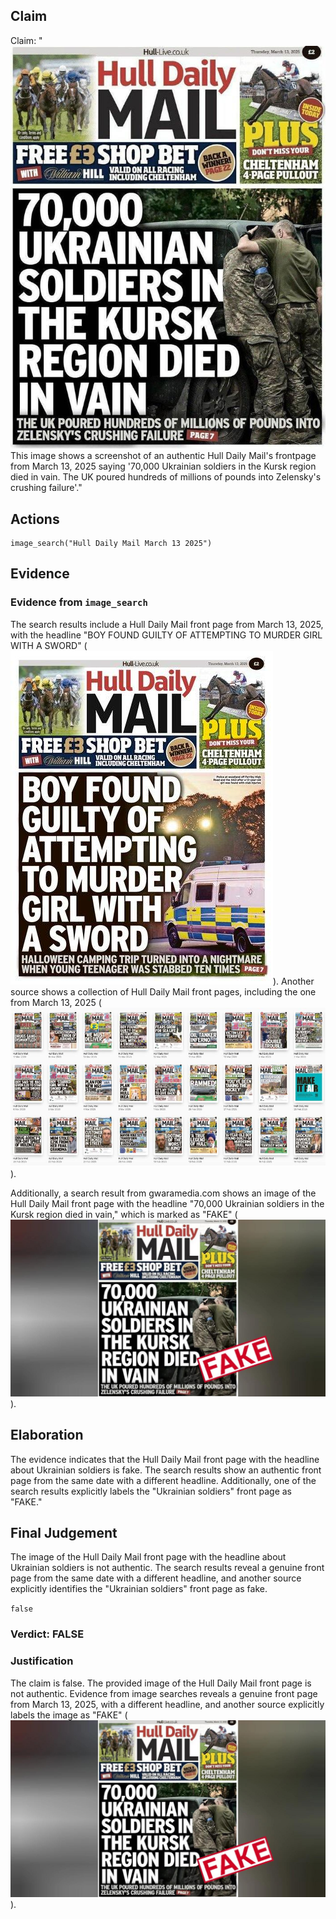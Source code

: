 ## Claim
Claim: "![image 1](media/0.jpg) This image shows a screenshot of an authentic Hull Daily Mail's frontpage from March 13, 2025 saying '70,000 Ukrainian soldiers in the Kursk region died in vain. The UK poured hundreds of millions of pounds into Zelensky's crushing failure'."

## Actions
```
image_search("Hull Daily Mail March 13 2025")
```

## Evidence
### Evidence from `image_search`
The search results include a Hull Daily Mail front page from March 13, 2025, with the headline "BOY FOUND GUILTY OF ATTEMPTING TO MURDER GIRL WITH A SWORD" (![image 6640](media/2025-08-29_22-59-1756508343-697515.jpg)). Another source shows a collection of Hull Daily Mail front pages, including the one from March 13, 2025 (![image 6642](media/2025-08-29_22-59-1756508345-054333.jpg)).

Additionally, a search result from gwaramedia.com shows an image of the Hull Daily Mail front page with the headline "70,000 Ukrainian soldiers in the Kursk region died in vain," which is marked as "FAKE" (![image 6643](media/2025-08-29_22-59-1756508345-453947.jpg)).


## Elaboration
The evidence indicates that the Hull Daily Mail front page with the headline about Ukrainian soldiers is fake. The search results show an authentic front page from the same date with a different headline. Additionally, one of the search results explicitly labels the "Ukrainian soldiers" front page as "FAKE."


## Final Judgement
The image of the Hull Daily Mail front page with the headline about Ukrainian soldiers is not authentic. The search results reveal a genuine front page from the same date with a different headline, and another source explicitly identifies the "Ukrainian soldiers" front page as fake.

`false`


### Verdict: FALSE

### Justification
The claim is false. The provided image of the Hull Daily Mail front page is not authentic. Evidence from image searches reveals a genuine front page from March 13, 2025, with a different headline, and another source explicitly labels the image as "FAKE" ([![image 6643](media/2025-08-29_22-59-1756508345-453947.jpg)](https://gwaramedia.com/wp-content/uploads/2024/01/fake-1.jpg)).

